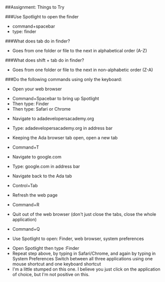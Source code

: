 ##Assignment: Things to Try

###Use Spotlight to open the finder
- command+spacebar
- type: finder

###What does tab do in finder?
- Goes from one folder or file to the next in alphabetical order (A-Z)

###What does shift + tab do in finder?
- Goes from one folder or file to the next in non-alphabetic order (Z-A)

###Do the following commands using only the keyboard:
* Open your web browser
- Command+Spacebar to bring up Spotlight
- Then type: Finder
- Then type: Safari or Chrome
* Navigate to adadevelopersacademy.org
- Type: adadevelopersacademy.org in address bar
* Keeping the Ada browser tab open, open a new tab
- Command+T
* Navigate to google.com
- Type: google.com in address bar
* Navigate back to the Ada tab
- Control+Tab
* Refresh the web page
- Command+R
* Quit out of the web browser (don't just close the tabs, close the whole application)
- Command+Q
* Use Spotlight to open: Finder, web browser, system preferences
- Open Spotlight then type :Finder
- Repeat step above, by typing in Safari/Chrome, and again by typing in System Preferences
Switch between all three applications using one mouse shortcut and one keyboard shortcut
- I'm a little stumped on this one. I believe you just click on the application of choice, but I'm not positive on this. 
